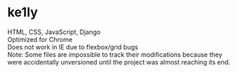 # ke1ly
HTML, CSS, JavaScript, Django
<br>Optimized for Chrome
<br>Does not work in IE due to flexbox/grid bugs
<br>Note: Some files are impossible to track their modifications because they were accidentally unversioned until the project was almost reaching its end. 
